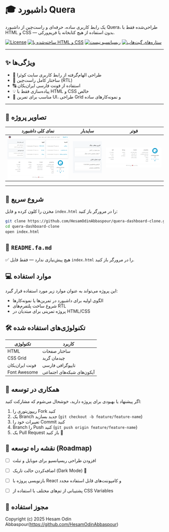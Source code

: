 # 🎓  داشبورد Quera

یک رابط کاربری ساده، حرفه‌ای و راست‌چین از داشبورد Quera، طراحی‌شده فقط با HTML و CSS — بدون استفاده از هیچ کتابخانه یا فریم‌ورکی.

[![License](https://img.shields.io/github/license/HesamOdinAbbaspour/quera-dashboard)](LICENSE)
[![ساخته‌شده با HTML و CSS](https://img.shields.io/badge/Made%20with-HTML%20%26%20CSS-blue)](#)
[![ریسپانسیو نیست](https://img.shields.io/badge/Responsive-No-red)](#)
[![ستاره‌های گیت‌هاب](https://img.shields.io/github/stars/HesamOdinAbbaspour/quera-dashboard?style=social)](https://github.com/HesamOdinAbbaspour/quera-dashboard/stargazers)

---

## ✨ ویژگی‌ها

- 🎨 طراحی الهام‌گرفته از رابط کاربری سایت کوئرا
- 📐 ساختار کامل راست‌چین (RTL)
- 🔠 استفاده از فونت فارسی ایران‌یکان
- 💡 پیاده‌سازی فقط با HTML و CSS خالص
- 🧰 مناسب برای تمرین UI، طراحی Grid و نمونه‌کارهای ساده

---

## 📸 تصاویر پروژه

| نمای کلی داشبورد | سایدبار | فوتر |
|------------------|---------|-------|
| ![Preview](assets/image/preview.png) | ![Sidebar](assets/image/sidebar.png) | ![Footer](assets/image/footer.png) |


---

## 🚀 شروع سریع

مخزن را کلون کرده و فایل `index.html` را در مرورگر باز کنید:

```bash
git clone https://github.com/HesamOdinAbbaspour/quera-dashboard-clone.git
cd quera-dashboard-clone
open index.html
```



## 📄 `README.fa.md`



✅ هیچ پیش‌نیازی ندارد — فقط فایل `index.html` را در مرورگر باز کنید.



## 💻 موارد استفاده

این پروژه می‌تواند به عنوان موارد زیر مورد استفاده قرار گیرد:

* الگوی اولیه برای داشبورد در تمرین‌ها یا نمونه‌کارها
* شروع ساخت پلتفرم‌های RTL
* پروژه تمرینی برای مبتدیان در HTML/CSS



## 🛠 تکنولوژی‌های استفاده شده

| تکنولوژی        | کاربرد                     |
| --------------- | -------------------------- |
| HTML            | ساختار صفحات               |
| CSS Grid        | چیدمان گرید                |
| فونت ایران‌یکان | تایپوگرافی فارسی           |
| Font Awesome    | آیکون‌های شبکه‌های اجتماعی |



## 🧩 همکاری در توسعه

اگر پیشنهاد یا بهبودی برای پروژه دارید، خوشحال می‌شوم که مشارکت کنید:

1. ریپوزیتوری را Fork کنید
2. یک Branch جدید بسازید (`git checkout -b feature/feature-name`)
3. تغییرات خود را Commit کنید
4. Branch را Push کنید (`git push origin feature/feature-name`)
5. یک Pull Request باز کنید 🚀



## 📅 نقشه راه توسعه (Roadmap)

* [ ] افزودن طراحی ریسپانسیو برای موبایل و تبلت
* [ ] اضافه‌کردن حالت تاریک (Dark Mode) 🌙
* [ ] بازنویسی پروژه با React و کامپوننت‌های قابل استفاده مجدد
* [ ] پشتیبانی از تم‌های مختلف با استفاده از CSS Variables



## 📜 مجوز استفاده

Copyright (c) 2025 Hesam Odin Abbaspour(https://github.com/HesamOdinAbbaspour)



